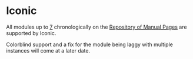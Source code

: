 # Iconic

All modules up to [7](https://ktane.timwi.de/HTML/7.html) chronologically on the [Repository of Manual Pages](https://ktane.timwi.de/) are supported by Iconic.

Colorblind support and a fix for the module being laggy with multiple instances will come at a later date.